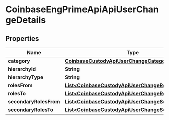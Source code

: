 
# CoinbaseEngPrimeApiApiUserChangeDetails

## Properties
Name | Type | Description | Notes
------------ | ------------- | ------------- | -------------
**category** | [**CoinbaseCustodyApiUserChangeCategory**](CoinbaseCustodyApiUserChangeCategory.md) |  |  [optional]
**hierarchyId** | **String** |  |  [optional]
**hierarchyType** | **String** |  |  [optional]
**rolesFrom** | [**List&lt;CoinbaseCustodyApiUserChangeRole&gt;**](CoinbaseCustodyApiUserChangeRole.md) |  |  [optional]
**rolesTo** | [**List&lt;CoinbaseCustodyApiUserChangeRole&gt;**](CoinbaseCustodyApiUserChangeRole.md) |  |  [optional]
**secondaryRolesFrom** | [**List&lt;CoinbaseCustodyApiUserChangeSecondaryRole&gt;**](CoinbaseCustodyApiUserChangeSecondaryRole.md) |  |  [optional]
**secondaryRolesTo** | [**List&lt;CoinbaseCustodyApiUserChangeSecondaryRole&gt;**](CoinbaseCustodyApiUserChangeSecondaryRole.md) |  |  [optional]




